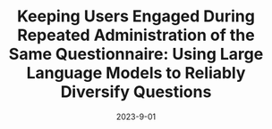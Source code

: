 ---
title: "Keeping Users Engaged During Repeated Administration of the Same Questionnaire: Using Large Language Models to Reliably Diversify Questions"
collection: publications
category: conferences
permalink: /publications/keeping-users-engaged
excerpt: 'This study explores using large language models to diversify questions and improve user engagement during repeated questionnaire administration.'
date: 2023-9-01
venue: 'Proceedings of the 24th International Conference on Intelligent Virtual Agents (IVA 2024)'
paperurl: 'https://arxiv.org/abs/2311.12707'
citation: 'Hye Sun Yun, Mehdi Arjmand, Phillip Sherlock, Michael K. Paasche-Orlow, James W. Griffith, and Timothy Bickmore. (2023). &quot;Keeping Users Engaged During Repeated Administration of the Same Questionnaire: Using Large Language Models to Reliably Diversify Questions.&quot; <i>Proceedings of the 24th International Conference on Intelligent Virtual Agents (IVA 2024)</i>.'
---